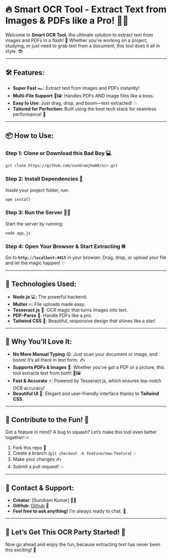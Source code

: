 
# 🔥 **Smart OCR Tool** - Extract Text from Images & PDFs like a Pro! 🤖✨

Welcome to **Smart OCR Tool**, the ultimate solution to extract text from images and PDFs in a flash! 🚀 Whether you're working on a project, studying, or just need to grab text from a document, this tool does it all in style. 😎

---

## 🛠 **Features:**
- **Super Fast** 🏎️: Extract text from images and PDFs instantly!
- **Multi-File Support** 📄🖼️: Handles PDFs AND image files like a boss.
- **Easy to Use**: Just drag, drop, and boom—text extracted! 💥
- **Tailored for Perfection**: Built using the best tech stack for seamless performance! 🔧

---

## 📦 **How to Use:**

### Step 1: **Clone or Download this Bad Boy** 💻

```bash
git clone https://github.com/sundramjha88/ocr.git
```

### Step 2: **Install Dependencies** 🔧

Inside your project folder, run:

```bash
npm install
```

### Step 3: **Run the Server** 🏃‍♂️

Start the server by running:

```bash
node app.js
```

### Step 4: **Open Your Browser & Start Extracting** 🌐

Go to **`http://localhost:4015`** in your browser. Drag, drop, or upload your file and let the magic happen! ✨

---

## 🚀 **Technologies Used**:
- **Node.js** 💻: The powerful backend.
- **Multer** 🔥: File uploads made easy.
- **Tesseract.js** 🧠: OCR magic that turns images into text.
- **PDF-Parse** 📑: Handle PDFs like a pro.
- **Tailwind CSS** 💅: Beautiful, responsive design that shines like a star!

---

## 🌟 **Why You’ll Love It**:

- **No More Manual Typing** 😩: Just scan your document or image, and boom! It’s all there in text form. ✍️
- **Supports PDFs & Images** 📸: Whether you’ve got a PDF or a picture, this tool extracts text from both! 📄🖼️
- **Fast & Accurate** ⚡: Powered by Tesseract.js, which ensures top-notch OCR accuracy!
- **Beautiful UI** 💅: Elegant and user-friendly interface thanks to **Tailwind CSS**.

---

## 🎉 **Contribute to the Fun!** 🎉

Got a feature in mind? A bug to squash? Let’s make this tool even better together! 🔥

1. Fork this repo 🍴
2. Create a branch (`git checkout -b feature/new-feature`) 💡
3. Make your changes ✍️
4. Submit a pull request! 💥

---

## 🎯 **Contact & Support**:

- **Creator**: [Sundram Kumar] 🦸‍♂️
- **GitHub**: [Github](https://github.com/sundramjha88) 🐙
- **Feel free to ask anything!** I’m always ready to chat. 👋

---

## 🥳 **Let’s Get This OCR Party Started!** 🥳

Now go ahead and enjoy the fun, because extracting text has never been this exciting! 🎉
